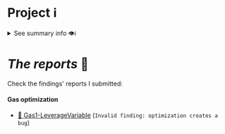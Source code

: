 # Project ℹ️

<details> <summary> See summary info 👁️ℹ️ </summary>

🔗 [2023-07-escrow](https://github.com/Cyfrin/2023-07-escrow/tree/main)

🔗 Competition details on 🦅CodeHawks🦅: [click here](https://www.codehawks.com/contests/cljyfxlc40003jq082s0wemya)

According to the developers:

---

_`This project is meant to enable smart contract auditors (sellers) and smart contract protocols looking for audits (buyers) to connect using a credibly neutral option, with optional arbitration.`_

---

# Rewards Earned 💸🧠

- Experience and knowledge. 😄
- 0$ 💸

# Lessons Learned 🧑‍💻

- What CREATE2 is.
- Security measures for contracts that deploy other contracts.
- What SafeERC20 library fom OpenZeppelin handles.
- via_ir compiler.
 
</details>

# _The reports_ 📝

Check the findings' reports I submitted:

#### Gas optimization

- [🔗 Gas1-LeverageVariable](https://github.com/CarlosAlegreUr/Audits-By-CarlosAlegreUr/blob/main/reports/2023-07-escrow/Gas1-LeverageVariable-CarlosAlegreUr.md) (`Invalid finding: optimization creates a bug`)
